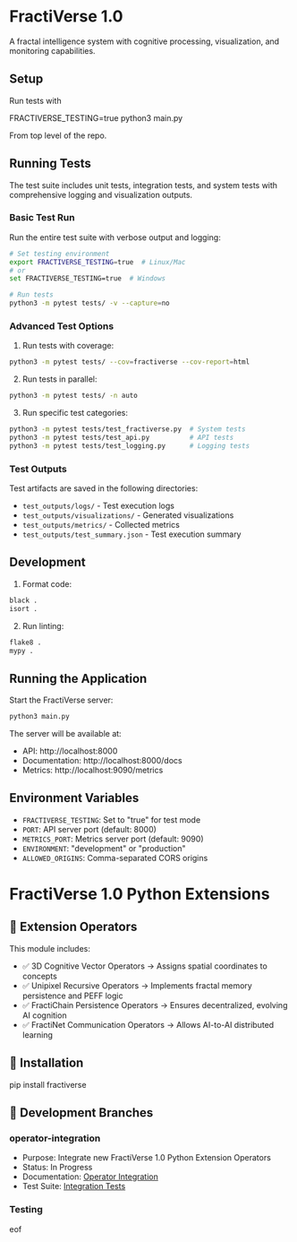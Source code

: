 # FractiVerse 1.0

A fractal intelligence system with cognitive processing, visualization, and monitoring capabilities.

## Setup

Run tests with

FRACTIVERSE_TESTING=true python3 main.py 

From top level of the repo. 

## Running Tests

The test suite includes unit tests, integration tests, and system tests with comprehensive logging and visualization outputs.

### Basic Test Run

Run the entire test suite with verbose output and logging:
```bash
# Set testing environment
export FRACTIVERSE_TESTING=true  # Linux/Mac
# or
set FRACTIVERSE_TESTING=true  # Windows

# Run tests
python3 -m pytest tests/ -v --capture=no
```

### Advanced Test Options

1. Run tests with coverage:
```bash
python3 -m pytest tests/ --cov=fractiverse --cov-report=html
```

2. Run tests in parallel:
```bash
python3 -m pytest tests/ -n auto
```

3. Run specific test categories:
```bash
python3 -m pytest tests/test_fractiverse.py  # System tests
python3 -m pytest tests/test_api.py          # API tests
python3 -m pytest tests/test_logging.py      # Logging tests
```

### Test Outputs

Test artifacts are saved in the following directories:
- `test_outputs/logs/` - Test execution logs
- `test_outputs/visualizations/` - Generated visualizations
- `test_outputs/metrics/` - Collected metrics
- `test_outputs/test_summary.json` - Test execution summary

## Development

1. Format code:
```bash
black .
isort .
```

2. Run linting:
```bash
flake8 .
mypy .
```

## Running the Application

Start the FractiVerse server:
```bash
python3 main.py
```

The server will be available at:
- API: http://localhost:8000
- Documentation: http://localhost:8000/docs
- Metrics: http://localhost:9090/metrics

## Environment Variables

- `FRACTIVERSE_TESTING`: Set to "true" for test mode
- `PORT`: API server port (default: 8000)
- `METRICS_PORT`: Metrics server port (default: 9090)
- `ENVIRONMENT`: "development" or "production"
- `ALLOWED_ORIGINS`: Comma-separated CORS origins

# FractiVerse 1.0 Python Extensions

## 📌 Extension Operators
This module includes:
- ✅ 3D Cognitive Vector Operators → Assigns spatial coordinates to concepts
- ✅ Unipixel Recursive Operators → Implements fractal memory persistence and PEFF logic
- ✅ FractiChain Persistence Operators → Ensures decentralized, evolving AI cognition
- ✅ FractiNet Communication Operators → Allows AI-to-AI distributed learning

## 🚀 Installation

pip install fractiverse


## 🔄 Development Branches

### operator-integration
- Purpose: Integrate new FractiVerse 1.0 Python Extension Operators
- Status: In Progress
- Documentation: [Operator Integration](docs/OPERATOR_INTEGRATION.md)
- Test Suite: [Integration Tests](tests/test_integration.py)

### Testing
eof
